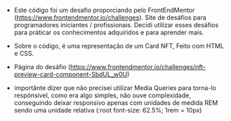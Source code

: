 - Este código foi um desafio proporciando pelo FrontEndMentor (https://www.frontendmentor.io/challenges). Site de desáfios para programadores iniciantes / profissionais. Decidi utilizar esses desáfios para práticar os conhecimentos adquiridos e para aprender mais. 

- Sobre o código, é uma representação de um Card NFT, Feito com HTML e CSS.
 
- Página do desáfio (https://www.frontendmentor.io/challenges/nft-preview-card-component-SbdUL_w0U)

- importânte dizer que não precisei utilizar Media Queries para torna-lo respónsivel, como era algo simples, não ouve complexidade, conseguindo deixar responsivo apenas com unidades de medida REM sendo uma unidade relativa (:root font-size: 62.5%; 1rem = 10px)
